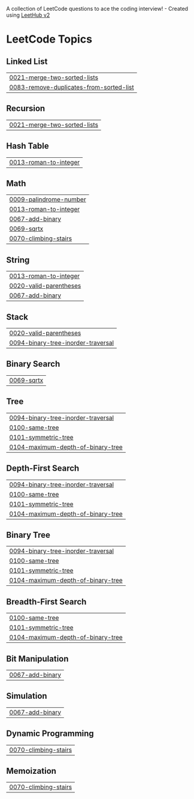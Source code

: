 A collection of LeetCode questions to ace the coding interview! - Created using [LeetHub v2](https://github.com/arunbhardwaj/LeetHub-2.0)
<!---LeetCode Topics Start-->
# LeetCode Topics
## Linked List
|  |
| ------- |
| [0021-merge-two-sorted-lists](https://github.com/jhalakbhandari/Leetcode_sol/tree/master/0021-merge-two-sorted-lists) |
| [0083-remove-duplicates-from-sorted-list](https://github.com/jhalakbhandari/Leetcode_sol/tree/master/0083-remove-duplicates-from-sorted-list) |
## Recursion
|  |
| ------- |
| [0021-merge-two-sorted-lists](https://github.com/jhalakbhandari/Leetcode_sol/tree/master/0021-merge-two-sorted-lists) |
## Hash Table
|  |
| ------- |
| [0013-roman-to-integer](https://github.com/jhalakbhandari/Leetcode_sol/tree/master/0013-roman-to-integer) |
## Math
|  |
| ------- |
| [0009-palindrome-number](https://github.com/jhalakbhandari/Leetcode_sol/tree/master/0009-palindrome-number) |
| [0013-roman-to-integer](https://github.com/jhalakbhandari/Leetcode_sol/tree/master/0013-roman-to-integer) |
| [0067-add-binary](https://github.com/jhalakbhandari/Leetcode_sol/tree/master/0067-add-binary) |
| [0069-sqrtx](https://github.com/jhalakbhandari/Leetcode_sol/tree/master/0069-sqrtx) |
| [0070-climbing-stairs](https://github.com/jhalakbhandari/Leetcode_sol/tree/master/0070-climbing-stairs) |
## String
|  |
| ------- |
| [0013-roman-to-integer](https://github.com/jhalakbhandari/Leetcode_sol/tree/master/0013-roman-to-integer) |
| [0020-valid-parentheses](https://github.com/jhalakbhandari/Leetcode_sol/tree/master/0020-valid-parentheses) |
| [0067-add-binary](https://github.com/jhalakbhandari/Leetcode_sol/tree/master/0067-add-binary) |
## Stack
|  |
| ------- |
| [0020-valid-parentheses](https://github.com/jhalakbhandari/Leetcode_sol/tree/master/0020-valid-parentheses) |
| [0094-binary-tree-inorder-traversal](https://github.com/jhalakbhandari/Leetcode_sol/tree/master/0094-binary-tree-inorder-traversal) |
## Binary Search
|  |
| ------- |
| [0069-sqrtx](https://github.com/jhalakbhandari/Leetcode_sol/tree/master/0069-sqrtx) |
## Tree
|  |
| ------- |
| [0094-binary-tree-inorder-traversal](https://github.com/jhalakbhandari/Leetcode_sol/tree/master/0094-binary-tree-inorder-traversal) |
| [0100-same-tree](https://github.com/jhalakbhandari/Leetcode_sol/tree/master/0100-same-tree) |
| [0101-symmetric-tree](https://github.com/jhalakbhandari/Leetcode_sol/tree/master/0101-symmetric-tree) |
| [0104-maximum-depth-of-binary-tree](https://github.com/jhalakbhandari/Leetcode_sol/tree/master/0104-maximum-depth-of-binary-tree) |
## Depth-First Search
|  |
| ------- |
| [0094-binary-tree-inorder-traversal](https://github.com/jhalakbhandari/Leetcode_sol/tree/master/0094-binary-tree-inorder-traversal) |
| [0100-same-tree](https://github.com/jhalakbhandari/Leetcode_sol/tree/master/0100-same-tree) |
| [0101-symmetric-tree](https://github.com/jhalakbhandari/Leetcode_sol/tree/master/0101-symmetric-tree) |
| [0104-maximum-depth-of-binary-tree](https://github.com/jhalakbhandari/Leetcode_sol/tree/master/0104-maximum-depth-of-binary-tree) |
## Binary Tree
|  |
| ------- |
| [0094-binary-tree-inorder-traversal](https://github.com/jhalakbhandari/Leetcode_sol/tree/master/0094-binary-tree-inorder-traversal) |
| [0100-same-tree](https://github.com/jhalakbhandari/Leetcode_sol/tree/master/0100-same-tree) |
| [0101-symmetric-tree](https://github.com/jhalakbhandari/Leetcode_sol/tree/master/0101-symmetric-tree) |
| [0104-maximum-depth-of-binary-tree](https://github.com/jhalakbhandari/Leetcode_sol/tree/master/0104-maximum-depth-of-binary-tree) |
## Breadth-First Search
|  |
| ------- |
| [0100-same-tree](https://github.com/jhalakbhandari/Leetcode_sol/tree/master/0100-same-tree) |
| [0101-symmetric-tree](https://github.com/jhalakbhandari/Leetcode_sol/tree/master/0101-symmetric-tree) |
| [0104-maximum-depth-of-binary-tree](https://github.com/jhalakbhandari/Leetcode_sol/tree/master/0104-maximum-depth-of-binary-tree) |
## Bit Manipulation
|  |
| ------- |
| [0067-add-binary](https://github.com/jhalakbhandari/Leetcode_sol/tree/master/0067-add-binary) |
## Simulation
|  |
| ------- |
| [0067-add-binary](https://github.com/jhalakbhandari/Leetcode_sol/tree/master/0067-add-binary) |
## Dynamic Programming
|  |
| ------- |
| [0070-climbing-stairs](https://github.com/jhalakbhandari/Leetcode_sol/tree/master/0070-climbing-stairs) |
## Memoization
|  |
| ------- |
| [0070-climbing-stairs](https://github.com/jhalakbhandari/Leetcode_sol/tree/master/0070-climbing-stairs) |
<!---LeetCode Topics End-->